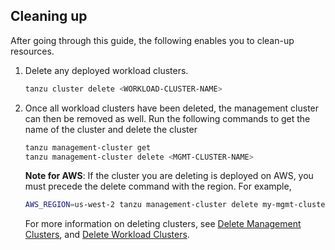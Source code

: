 ## Cleaning up

After going through this guide, the following enables you to clean-up resources.

1. Delete any deployed workload clusters.

    ```sh
    tanzu cluster delete <WORKLOAD-CLUSTER-NAME>
    ```

1. Once all workload clusters have been deleted, the management cluster can
   then be removed as well. Run the following commands to get the name of the cluster and delete the cluster

    ```sh
    tanzu management-cluster get
    tanzu management-cluster delete <MGMT-CLUSTER-NAME>
    ```

    **Note for AWS**: If the cluster you are deleting is deployed on AWS, you must precede the delete command 
    with the region. For example,

    ```sh
    AWS_REGION=us-west-2 tanzu management-cluster delete my-mgmt-cluster
    ```

    For more information on deleting clusters, see [Delete Management Clusters](../delete-mgmt/), and [Delete Workload Clusters](../delete-cluster/).
